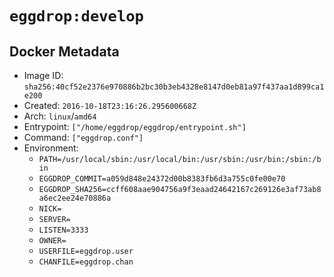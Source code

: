 # `eggdrop:develop`

## Docker Metadata

- Image ID: `sha256:40cf52e2376e970886b2bc30b3eb4328e8147d0eb81a97f437aa1d899ca1e200`
- Created: `2016-10-18T23:16:26.295600668Z`
- Arch: `linux`/`amd64`
- Entrypoint: `["/home/eggdrop/eggdrop/entrypoint.sh"]`
- Command: `["eggdrop.conf"]`
- Environment:
  - `PATH=/usr/local/sbin:/usr/local/bin:/usr/sbin:/usr/bin:/sbin:/bin`
  - `EGGDROP_COMMIT=a059d848e24372d00b8383fb6d3a755c0fe00e70`
  - `EGGDROP_SHA256=ccff608aae904756a9f3eaad24642167c269126e3af73ab8a6ec2ee24e70886a`
  - `NICK=`
  - `SERVER=`
  - `LISTEN=3333`
  - `OWNER=`
  - `USERFILE=eggdrop.user`
  - `CHANFILE=eggdrop.chan`
